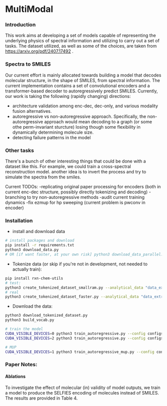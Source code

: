 # MultiModal

### Introduction
This work aims at developing a set of models capable of representing the underlying physics of spectral information and utilizing to carry out a set of tasks. The dataset utilized, as well as some of the choices, are taken from https://arxiv.org/pdf/2407.17492 .

### Spectra to SMILES
Our current effort is mainly allocated towards building a model that decodes molecular structure, in the shape of SMILES, from spectral information. The current implementation contains a set of convolutional encoders and a transformer-based decoder to autoregressively predict SMILES. 
Currently, our work is taking the following (rapidly changing) directions: 
- architecture validation among enc-dec, dec-only, and various modality fusion alternatives.
- autoregressive vs non-autoregressive approach. Specifically, the non-autoregressive approach would mean decoding to a graph (or some othe perm-invariant sturcture) losing though some flexibility in dynamically determining molecule size.
- detecting failure patterns in the model
### Other tasks
There's a bunch of other interesting things that could be done with a dataset like this. For example, we could train a cross-spectral reconstruction model. another idea is to invert the process and try to simulate the spectra from the smiles. 

Current TODOs:
-replicating original paper processing for encoders (both in current enc-dec structure, possibly directly tokenizing and decoding)
-branching to try non-autoregressive methods
-audit current training dynamics
-fix ezmup for hp sweeping (current problem is pwconv in encoder)

### Installation

* install and download data
```bash
# install packages and download
pip install -r requirements.txt
python3 download_data.py  
# OR [if want faster, at your own risk] python3 download_data_parallel.py 
```
* Tokenize data (or skip if you're not in development, not needed to actually train):
```bash
pip install rxn-chem-utils
# test: 
python3 create_tokenized_dataset_smallram.py --analytical_data "data_extraction/multimodal_spectroscopic_dataset" --out_path "tokenized_baseline" --h_nmr --c_nmr --ir --formula
# real
python3 create_tokenized_dataset_faster.py --analytical_data "data_extraction/multimodal_spectroscopic_dataset" --out_path "tokenized_baseline" --h_nmr --c_nmr --ir --formula
```
* Download the data: 
```bash
python3 download_tokenized_dataset.py
python3 build_vocab.py

# train the model
CUDA_VISIBLE_DEVICES=0 python3 train_autoregressive.py --config configs/local_config.yaml
CUDA_VISIBLE_DEVICES=2 python3 train_autoregressive.py --config configs/real_config.yaml

# MUP
CUDA_VISIBLE_DEVICES=1 python3 train_autoregressive_mup.py --config configs/real_config.yaml


```


### Paper Notes: 


#### Ablations

To investigate the effect of molecular (in) validity of model outputs, we train a model to produce the SELFIES encoding of molecules instead of SMILES. The results are provided in Table 4. 







